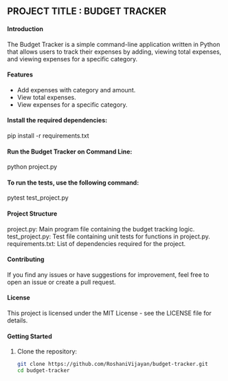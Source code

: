 ## PROJECT TITLE : BUDGET TRACKER

#### Introduction
The Budget Tracker is a simple command-line application written in Python that allows users to track their expenses by adding, viewing total expenses, and viewing expenses for a specific category.

#### Features
- Add expenses with category and amount.
- View total expenses.
- View expenses for a specific category.

#### Install the required dependencies:
pip install -r requirements.txt

#### Run the Budget Tracker on Command Line:
python project.py

#### To run the tests, use the following command:
pytest test_project.py

#### Project Structure
project.py: Main program file containing the budget tracking logic.
test_project.py: Test file containing unit tests for functions in project.py.
requirements.txt: List of dependencies required for the project.

#### Contributing
If you find any issues or have suggestions for improvement, feel free to open an issue or create a pull request.

#### License
This project is licensed under the MIT License - see the LICENSE file for details.

#### Getting Started

1. Clone the repository:

   ```bash
   git clone https://github.com/RoshaniVijayan/budget-tracker.git
   cd budget-tracker
